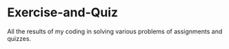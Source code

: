 # Exercise-and-Quiz
All the results of my coding in solving various problems of assignments and quizzes.
